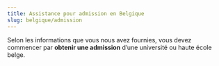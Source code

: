 ```yaml
---
title: Assistance pour admission en Belgique
slug: belgique/admission
---
```

Selon les informations que vous nous avez fournies, vous devez commencer par **obtenir une admission** d’une université ou haute école belge.
